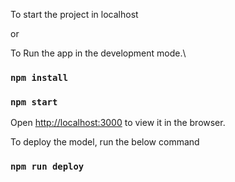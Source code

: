 To start the project in localhost

or

To Run the app in the development mode.\

### `npm install`

### `npm start`

Open [http://localhost:3000](http://localhost:3000) to view it in the browser.

To deploy the model, run the below command

### `npm run deploy`
